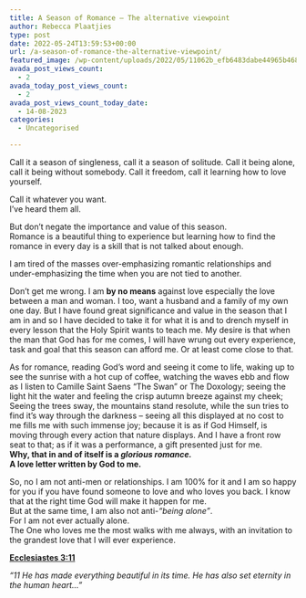 ```yaml
---
title: A Season of Romance – The alternative viewpoint
author: Rebecca Plaatjies
type: post
date: 2022-05-24T13:59:53+00:00
url: /a-season-of-romance-the-alternative-viewpoint/
featured_image: /wp-content/uploads/2022/05/11062b_efb6483dabe44965b468b9586b672bf1mv2-scaled-1.jpeg
avada_post_views_count:
  - 2
avada_today_post_views_count:
  - 2
avada_post_views_count_today_date:
  - 14-08-2023
categories:
  - Uncategorised

---
```

 

Call it a season of singleness, call it a season of solitude. Call it being alone, call it being without somebody. Call it freedom, call it learning how to love yourself.



Call it whatever you want.  
I&#8217;ve heard them all.

But don&#8217;t negate the importance and value of this season.  
Romance is a beautiful thing to experience but learning how to find the romance in every day is a skill that is not talked about enough.

I am tired of the masses over-emphasizing romantic relationships and under-emphasizing the time when you are not tied to another.

Don&#8217;t get me wrong. I am **by no means** against love especially the love between a man and woman. I too, want a husband and a family of my own one day. But I have found great significance and value in the season that I am in and so I have decided to take it for what it is and to drench myself in every lesson that the Holy Spirit wants to teach me. My desire is that when the man that God has for me comes, I will have wrung out every experience, task and goal that this season can afford me. Or at least come close to that.

As for romance, reading God&#8217;s word and seeing it come to life, waking up to see the sunrise with a hot cup of coffee, watching the waves ebb and flow as I listen to Camille Saint Saens &#8220;The Swan&#8221; or The Doxology; seeing the light hit the water and feeling the crisp autumn breeze against my cheek; Seeing the trees sway, the mountains stand resolute, while the sun tries to find it&#8217;s way through the darkness &#8211; seeing all this displayed at no cost to me fills me with such immense joy; because it is as if God Himself, is moving through every action that nature displays. And I have a front row seat to that; as if it was a performance, a gift presented just for me.  
**Why, that in and of itself is a _glorious romance._**  
**A love letter written by God to me.**

So, no I am not anti-men or relationships. I am 100% for it and I am so happy for you if you have found someone to love and who loves you back. I know that at the right time God will make it happen for me.  
But at the same time, I am also not anti-_&#8220;being alone&#8221;_.  
For I am not ever actually alone.  
The One who loves me the most walks with me always, with an invitation to the grandest love that I will ever experience.



**<u>Ecclesiastes 3:11</u>**

_&#8220;11 He has made everything beautiful in its time. He has also set eternity in the human heart&#8230;&#8221;_

<figure class="wp-block-image">

<img decoding="async" src="https://static.wixstatic.com/media/11062b_f4d933c613134b6296064e6b4af11db3~mv2.jpeg/v1/fit/w_1000,h_1000,al_c,q_80/file.png" alt="" /> </figure>